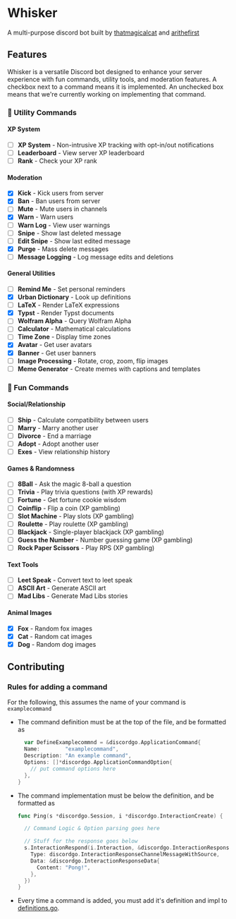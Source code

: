 # Whisker

A multi-purpose discord bot built by [thatmagicalcat](https://thatmagicalcat.pages.dev) and [arithefirst](https://arithefirst.com)

## Features

Whisker is a versatile Discord bot designed to enhance your server experience with fun commands, utility tools, and moderation features. A checkbox next to a command means it is implemented. An unchecked box means that we're currently working on implementing that command.

### 🧰 Utility Commands

#### XP System
- [ ] **XP System** - Non-intrusive XP tracking with opt-in/out notifications
- [ ] **Leaderboard** - View server XP leaderboard
- [ ] **Rank** - Check your XP rank

#### Moderation
- [x] **Kick** - Kick users from server
- [x] **Ban** - Ban users from server
- [ ] **Mute** - Mute users in channels
- [x] **Warn** - Warn users
- [ ] **Warn Log** - View user warnings
- [ ] **Snipe** - Show last deleted message
- [ ] **Edit Snipe** - Show last edited message
- [x] **Purge** - Mass delete messages
- [ ] **Message Logging** - Log message edits and deletions

#### General Utilities
- [ ] **Remind Me** - Set personal reminders
- [X] **Urban Dictionary** - Look up definitions
- [ ] **LaTeX** - Render LaTeX expressions
- [x] **Typst** - Render Typst documents
- [ ] **Wolfram Alpha** - Query Wolfram Alpha
- [ ] **Calculator** - Mathematical calculations
- [ ] **Time Zone** - Display time zones
- [x] **Avatar** - Get user avatars
- [X] **Banner** - Get user banners
- [ ] **Image Processing** - Rotate, crop, zoom, flip images
- [ ] **Meme Generator** - Create memes with captions and templates

### 🎉 Fun Commands

#### Social/Relationship
- [ ] **Ship** - Calculate compatibility between users
- [ ] **Marry** - Marry another user
- [ ] **Divorce** - End a marriage
- [ ] **Adopt** - Adopt another user
- [ ] **Exes** - View relationship history

#### Games & Randomness
- [ ] **8Ball** - Ask the magic 8-ball a question
- [ ] **Trivia** - Play trivia questions (with XP rewards)
- [ ] **Fortune** - Get fortune cookie wisdom
- [ ] **Coinflip** - Flip a coin (XP gambling)
- [ ] **Slot Machine** - Play slots (XP gambling)
- [ ] **Roulette** - Play roulette (XP gambling)
- [ ] **Blackjack** - Single-player blackjack (XP gambling)
- [ ] **Guess the Number** - Number guessing game (XP gambling)
- [ ] **Rock Paper Scissors** - Play RPS (XP gambling)

#### Text Tools
- [ ] **Leet Speak** - Convert text to leet speak
- [ ] **ASCII Art** - Generate ASCII art
- [ ] **Mad Libs** - Generate Mad Libs stories

#### Animal Images
- [X] **Fox** - Random fox images
- [X] **Cat** - Random cat images
- [X] **Dog** - Random dog images

## Contributing

### Rules for adding a command

For the following, this assumes the name of your command is `examplecommand`

- The command definition must be at the top of the file, and be formatted as
  ```go
    var DefineExamplecommnd = &discordgo.ApplicationCommand{
    Name:        "examplecommand",
    Description: "An example command",
    Options: []*discordgo.ApplicationCommandOption{
      // put command options here
    },
  }
  ```

- The command implementation must be below the definition, and be formatted as
  ```go
  func Ping(s *discordgo.Session, i *discordgo.InteractionCreate) {

    // Command Logic & Option parsing goes here

    // Stuff for the response goes below
    s.InteractionRespond(i.Interaction, &discordgo.InteractionResponse{
      Type: discordgo.InteractionResponseChannelMessageWithSource,
      Data: &discordgo.InteractionResponseData{
        Content: "Pong!",
      },
    })
  }
  ```
  

- Every time a command is added, you must add it's definition and impl to [definitions.go](/commands/definitions.go).
